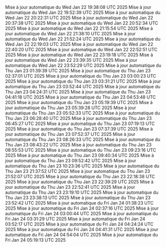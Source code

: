 Mise à jour automatique du Wed Jan 22 19:38:08 UTC 2025
Mise à jour automatique du Wed Jan 22 19:52:39 UTC 2025
Mise à jour automatique du Wed Jan 22 20:22:31 UTC 2025
Mise à jour automatique du Wed Jan 22 20:37:38 UTC 2025
Mise à jour automatique du Wed Jan 22 20:52:34 UTC 2025
Mise à jour automatique du Wed Jan 22 21:15:54 UTC 2025
Mise à jour automatique du Wed Jan 22 21:38:10 UTC 2025
Mise à jour automatique du Wed Jan 22 21:52:24 UTC 2025
Mise à jour automatique du Wed Jan 22 22:19:03 UTC 2025
Mise à jour automatique du Wed Jan 22 22:40:20 UTC 2025
Mise à jour automatique du Wed Jan 22 22:52:51 UTC 2025
Mise à jour automatique du Wed Jan 22 23:19:18 UTC 2025
Mise à jour automatique du Wed Jan 22 23:39:35 UTC 2025
Mise à jour automatique du Wed Jan 22 23:52:29 UTC 2025
Mise à jour automatique du Thu Jan 23 01:39:39 UTC 2025
Mise à jour automatique du Thu Jan 23 02:37:01 UTC 2025
Mise à jour automatique du Thu Jan 23 03:00:23 UTC 2025
Mise à jour automatique du Thu Jan 23 03:31:21 UTC 2025
Mise à jour automatique du Thu Jan 23 03:52:44 UTC 2025
Mise à jour automatique du Thu Jan 23 04:24:31 UTC 2025
Mise à jour automatique du Thu Jan 23 04:41:18 UTC 2025
Mise à jour automatique du Thu Jan 23 04:53:48 UTC 2025
Mise à jour automatique du Thu Jan 23 05:19:39 UTC 2025
Mise à jour automatique du Thu Jan 23 05:39:28 UTC 2025
Mise à jour automatique du Thu Jan 23 05:52:33 UTC 2025
Mise à jour automatique du Thu Jan 23 06:28:40 UTC 2025
Mise à jour automatique du Thu Jan 23 06:45:27 UTC 2025
Mise à jour automatique du Thu Jan 23 07:19:13 UTC 2025
Mise à jour automatique du Thu Jan 23 07:37:39 UTC 2025
Mise à jour automatique du Thu Jan 23 07:52:37 UTC 2025
Mise à jour automatique du Thu Jan 23 08:26:33 UTC 2025
Mise à jour automatique du Thu Jan 23 08:43:22 UTC 2025
Mise à jour automatique du Thu Jan 23 08:55:53 UTC 2025
Mise à jour automatique du Thu Jan 23 09:23:16 UTC 2025
Mise à jour automatique du Thu Jan 23 09:40:34 UTC 2025
Mise à jour automatique du Thu Jan 23 09:52:42 UTC 2025
Mise à jour automatique du Thu Jan 23 10:23:36 UTC 2025
Mise à jour automatique du Thu Jan 23 21:37:52 UTC 2025
Mise à jour automatique du Thu Jan 23 21:52:07 UTC 2025
Mise à jour automatique du Thu Jan 23 22:18:38 UTC 2025
Mise à jour automatique du Thu Jan 23 22:39:29 UTC 2025
Mise à jour automatique du Thu Jan 23 22:52:41 UTC 2025
Mise à jour automatique du Thu Jan 23 23:19:10 UTC 2025
Mise à jour automatique du Thu Jan 23 23:38:13 UTC 2025
Mise à jour automatique du Thu Jan 23 23:52:42 UTC 2025
Mise à jour automatique du Fri Jan 24 01:38:23 UTC 2025
Mise à jour automatique du Fri Jan 24 02:37:16 UTC 2025
Mise à jour automatique du Fri Jan 24 03:00:44 UTC 2025
Mise à jour automatique du Fri Jan 24 03:31:29 UTC 2025
Mise à jour automatique du Fri Jan 24 03:52:17 UTC 2025
Mise à jour automatique du Fri Jan 24 04:24:24 UTC 2025
Mise à jour automatique du Fri Jan 24 04:41:31 UTC 2025
Mise à jour automatique du Fri Jan 24 04:54:04 UTC 2025
Mise à jour automatique du Fri Jan 24 05:19:13 UTC 2025
